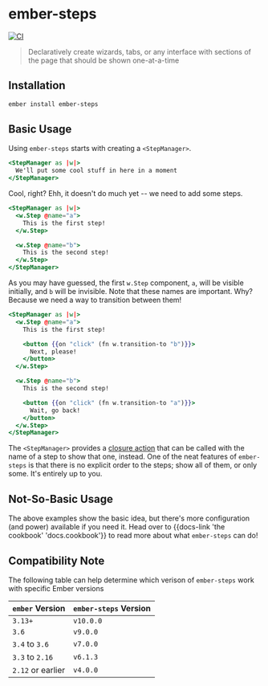 # ember-steps

[![CI](https://github.com/alexlafroscia/ember-steps/workflows/CI/badge.svg)](https://github.com/alexlafroscia/ember-steps/actions?query=workflow%3ACI)

> Declaratively create wizards, tabs, or any interface with sections of the page that should be shown one-at-a-time

## Installation

```bash
ember install ember-steps
```

## Basic Usage

Using `ember-steps` starts with creating a `<StepManager>`.

```handlebars
<StepManager as |w|>
  We'll put some cool stuff in here in a moment
</StepManager>
```

Cool, right? Ehh, it doesn't do much yet -- we need to add some steps.

```handlebars
<StepManager as |w|>
  <w.Step @name="a">
    This is the first step!
  </w.Step>

  <w.Step @name="b">
    This is the second step!
  </w.Step>
</StepManager>
```

As you may have guessed, the first `w.Step` component, `a`, will be visible initially, and `b` will be invisible. Note that these names are important. Why? Because we need a way to transition between them!

```handlebars
<StepManager as |w|>
  <w.Step @name="a">
    This is the first step!

    <button {{on "click" (fn w.transition-to "b")}}>
      Next, please!
    </button>
  </w.Step>

  <w.Step @name="b">
    This is the second step!

    <button {{on "click" (fn w.transition-to "a")}}>
      Wait, go back!
    </button>
  </w.Step>
</StepManager>
```

The `<StepManager>` provides a [closure action][ember-closure-actions] that can be called with the name of a step to show that one, instead. One of the neat features of `ember-steps` is that there is no explicit order to the steps; show all of them, or only some. It's entirely up to you.

## Not-So-Basic Usage

The above examples show the basic idea, but there's more configuration (and power) available if you need it. Head over to {{docs-link 'the cookbook' 'docs.cookbook'}} to read more about what `ember-steps` can do!

## Compatibility Note

The following table can help determine which verison of `ember-steps` work with specific Ember versions

| `ember` Version   | `ember-steps` Version |
| :---------------- | :-------------------- |
| `3.13+`           | `v10.0.0`             |
| `3.6`             | `v9.0.0`              |
| `3.4` to `3.6`    | `v7.0.0`              |
| `3.3` to `2.16`   | `v6.1.3`              |
| `2.12` or earlier | `v4.0.0`              |

[ember-closure-actions]: https://guides.emberjs.com/v3.0.0/templates/actions/
[hash-helper]: http://emberjs.com/blog/2016/01/15/ember-2-3-released.html#toc_hash-helper
